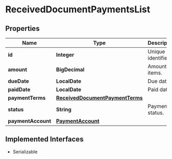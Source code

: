 

# ReceivedDocumentPaymentsList


## Properties

Name | Type | Description | Notes
------------ | ------------- | ------------- | -------------
**id** | **Integer** | Unique identifier. |  [optional]
**amount** | **BigDecimal** | Amount of items. |  [optional]
**dueDate** | **LocalDate** | Due date |  [optional]
**paidDate** | **LocalDate** | Paid date |  [optional]
**paymentTerms** | [**ReceivedDocumentPaymentTerms**](ReceivedDocumentPaymentTerms.md) |  |  [optional]
**status** | **String** | Payment status. |  [optional]
**paymentAccount** | [**PaymentAccount**](PaymentAccount.md) |  |  [optional]


## Implemented Interfaces

* Serializable


